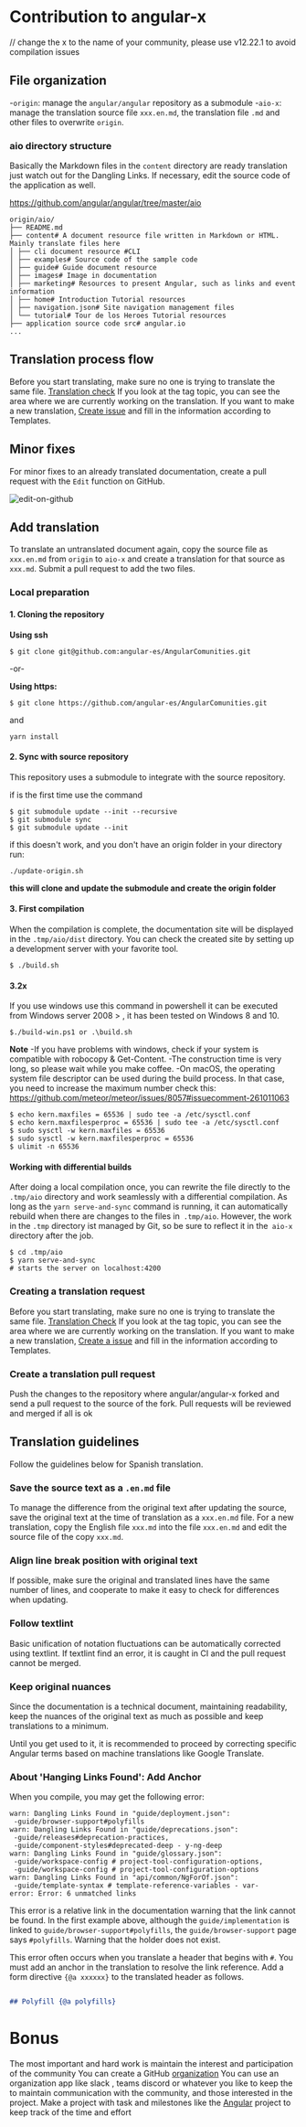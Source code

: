 # Contribution to angular-x
// change the x to the name of your community,
please use v12.22.1 to avoid compilation issues 
## File organization

-`origin`: manage the `angular/angular` repository as a submodule
-`aio-x`: manage the translation source file `xxx.en.md`, the translation file `.md` and other files to overwrite `origin`.

### aio directory structure

Basically the Markdown files in the `content` directory are ready translation just watch out for the Dangling Links.
If necessary, edit the source code of the application as well.

https://github.com/angular/angular/tree/master/aio

```
origin/aio/
├── README.md
├── content# A document resource file written in Markdown or HTML. Mainly translate files here
│ ├── cli document resource #CLI
│ ├── examples# Source code of the sample code
│ ├── guide# Guide document resource
│ ├── images# Image in documentation
│ ├── marketing# Resources to present Angular, such as links and event information
│ ├── home# Introduction Tutorial resources
│ ├── navigation.json# Site navigation management files
│ └── tutorial# Tour de los Heroes Tutorial resources
├── application source code src# angular.io
...

```

## Translation process flow

Before you start translating, make sure no one is trying to translate the same file.
[Translation check](https://github.com/angular/angular-en/labels/type%3A%20Translation%20Checkout) If you look at the tag topic, you can see the area where we are currently working on the translation.
If you want to make a new translation, [Create issue](https://github.com/angular/angular-es/issues/new/choose) and fill in the information according to Templates.

## Minor fixes

For minor fixes to an already translated documentation, create a pull request with the `Edit` function on GitHub.

![edit-on-github](./docs/edit-on-github.png)
## Add translation

To translate an untranslated document again, copy the source file as `xxx.en.md` from `origin` to `aio-x` and create a translation for that source as `xxx.md`.
Submit a pull request to add the two files.

### Local preparation

#### 1. Cloning the repository

**Using ssh**
```
$ git clone git@github.com:angular-es/AngularComunities.git
```
-or-

**Using https:** 
```
$ git clone https://github.com/angular-es/AngularComunities.git

```
and  

``` 
yarn install
 ```

#### 2. Sync with source repository

This repository uses a submodule to integrate with the source repository.

if is the first time use the command 
```
$ git submodule update --init --recursive
$ git submodule sync
$ git submodule update --init
```
if this doesn't work, and you don't have an origin folder in your directory run:

```
./update-origin.sh
```
**this will clone and update the submodule and create the origin folder**

#### 3. First compilation

When the compilation is complete, the documentation site will be displayed in the `.tmp/aio/dist` directory.
You can check the created site by setting up a development server with your favorite tool.

```
$ ./build.sh

```
#### 3.2x
If you use windows use this command in powershell it can be executed from Windows server 2008 > , it has been tested on Windows 8 and 10.

```
$./build-win.ps1 or .\build.sh
```

**Note**
-If you have problems with windows, check if your system is compatible with robocopy & Get-Content.
-The construction time is very long, so please wait while you make coffee.
-On macOS, the operating system file descriptor can be used during the build process.
  In that case, you need to increase the maximum number check this:
https://github.com/meteor/meteor/issues/8057#issuecomment-261011063

```
$ echo kern.maxfiles = 65536 | sudo tee -a /etc/sysctl.conf
$ echo kern.maxfilesperproc = 65536 | sudo tee -a /etc/sysctl.conf
$ sudo sysctl -w kern.maxfiles = 65536
$ sudo sysctl -w kern.maxfilesperproc = 65536
$ ulimit -n 65536

```

#### Working with differential builds

After doing a local compilation once, you can rewrite the file directly to the `.tmp/aio` directory and work seamlessly with a differential compilation.
As long as the `yarn serve-and-sync` command is running, it can automatically rebuild when there are changes to the files in` .tmp/aio`.
However, the work in the `.tmp` directory ist managed by Git, so be sure to reflect it in the` aio-x` directory after the job.

```
$ cd .tmp/aio
$ yarn serve-and-sync
# starts the server on localhost:4200 

```

### Creating a translation request

Before you start translating, make sure no one is trying to translate the same file.
[Translation Check](https://github.com/yourname/reponame/labels/type%3A%20Translation%20Checkout) If you look at the tag topic, you can see the area where we are currently working on the translation.
If you want to make a new translation, [Create a issue](https://github.com/angular/angular/issues/new/choose) and fill in the information according to Templates.

### Create a translation pull request

Push the changes to the repository where angular/angular-x forked and send a pull request to the source of the fork.
Pull requests will be reviewed and merged if all is ok

## Translation guidelines

Follow the guidelines below for Spanish translation.

### Save the source text as a `.en.md` file

To manage the difference from the original text after updating the source, save the original text at the time of translation as a `xxx.en.md` file.
For a new translation, copy the English file `xxx.md` into the file `xxx.en.md` and edit the source file of the copy `xxx.md`.

### Align line break position with original text

If possible, make sure the original and translated lines have the same number of lines, and cooperate to make it easy to check for differences when updating.

### Follow textlint

Basic unification of notation fluctuations can be automatically corrected using textlint.
If textlint find an error, it is caught in CI and the pull request cannot be merged.

### Keep original nuances

Since the documentation is a technical document, maintaining readability, keep the nuances of the original text as much as possible and keep translations to a minimum.

Until you get used to it, it is recommended to proceed by correcting specific Angular terms based on machine translations like Google Translate.

### About 'Hanging Links Found': Add Anchor

When you compile, you may get the following error:

```
warn: Dangling Links Found in "guide/deployment.json":
 -guide/browser-support#polyfills
warn: Dangling Links Found in "guide/deprecations.json":
 -guide/releases#deprecation-practices,
 -guide/component-styles#deprecated-deep - y-ng-deep
warn: Dangling Links Found in "guide/glossary.json":
 -guide/workspace-config # project-tool-configuration-options,
 -guide/workspace-config # project-tool-configuration-options
warn: Dangling Links Found in "api/common/NgForOf.json":
 -guide/template-syntax # template-reference-variables - var-
error: Error: 6 unmatched links
```

This error is a relative link in the documentation warning that the link cannot be found.
In the first example above, although the `guide/implementation` is linked to `guide/browser-support#polyfills`, the `guide/browser-support` page says `#polyfills`. Warning that the holder does not exist.

This error often occurs when you translate a header that begins with `#`.
You must add an anchor in the translation to resolve the link reference. Add a form directive `{@a xxxxxx}` to the translated header as follows.

```md

## Polyfill {@a polyfills}

```
# **Bonus** 
The most important and hard work is maintain the interest and participation of the community
You can create a GitHub [organization](https://github.com/organizations/plan)
You can use an organization app like slack , teams discord or whatever you like to keep the to maintain communication with the community, and those interested in the project.
Make a project with task and milestones like the [Angular](https://github.com/angular/angular/projects/) project to keep track of the time and effort 
